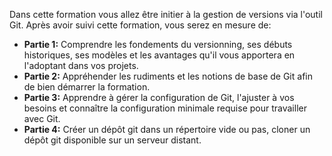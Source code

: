 Dans cette formation vous allez être initier à la gestion de versions via l'outil Git.
Après avoir suivi cette formation, vous serez en mesure de:

- **Partie 1:** Comprendre les fondements du versionning, ses débuts historiques,
  ses modèles et les avantages qu'il vous apportera en l'adoptant dans vos projets.
- **Partie 2:** Appréhender les rudiments et les notions de base de Git afin de bien
  démarrer la formation.
- **Partie 3:** Apprendre à gérer la configuration de Git, l'ajuster
  à vos besoins et connaître la configuration minimale requise pour travailler
  avec Git.
- **Partie 4:** Créer un dépôt git dans un répertoire vide ou pas, cloner un dépôt
  git disponible sur un serveur distant.
